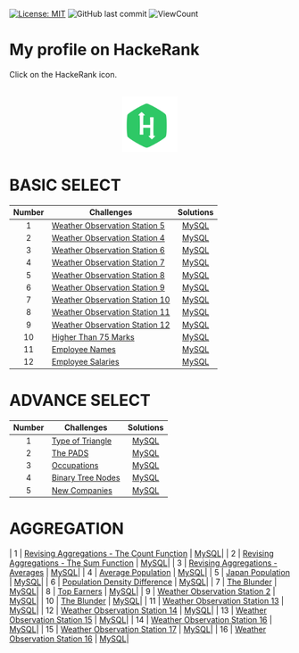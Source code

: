 [![License: MIT](https://img.shields.io/badge/License-MIT-yellow.svg)](https://opensource.org/licenses/MIT)
![GitHub last commit](https://img.shields.io/github/last-commit/lephanthutra/SQL-HackeRank?style=flat)
![ViewCount](https://views.whatilearened.today/views/github/lephanthutra/SQL-HackeRank.svg?cache=remove)

# My profile on HackeRank

Click on the HackeRank icon.
<p align="center">  
	<br> 
	<a href="https://www.hackerrank.com/lpttra_iu_itds">
        <img height=100 src="https://github.com/lephanthutra/SQL-HackeRank/blob/main/hackerrank.svg"> 
    </a>
    <br>
</p>


# BASIC SELECT

| Number | Challenges | Solutions |
|:------:|------------|:---------:|
| 1 | [Weather Observation Station 5](https://www.hackerrank.com/challenges/weather-observation-station-5/problem) | [MySQL](Weather%20Observation%20Station%205.sql)|
| 2 | [Weather Observation Station 4](https://www.hackerrank.com/challenges/weather-observation-station-4/problem) | [MySQL](Weather%20Observation%20Station%204.sql)|
| 3 | [Weather Observation Station 6](https://www.hackerrank.com/challenges/weather-observation-station-6/problem) | [MySQL](Weather%20Observation%20Station%206.sql)|
| 4 | [Weather Observation Station 7](https://www.hackerrank.com/challenges/weather-observation-station-7/problem) | [MySQL](Weather%20Observation%20Station%207.sql)|
| 5 | [Weather Observation Station 8](https://www.hackerrank.com/challenges/weather-observation-station-8/problem) | [MySQL](Weather%20Observation%20Station%208.sql)|
| 6 | [Weather Observation Station 9](https://www.hackerrank.com/challenges/weather-observation-station-9/problem) | [MySQL](Weather%20Observation%20Station%209.sql)|
| 7 | [Weather Observation Station 10](https://www.hackerrank.com/challenges/weather-observation-station-10/problem) | [MySQL](Weather%20Observation%20Station%2010.sql)|
| 8 | [Weather Observation Station 11](https://www.hackerrank.com/challenges/weather-observation-station-11/problem) | [MySQL](Weather%20Observation%20Station%11.sql)|
| 9 | [Weather Observation Station 12](https://www.hackerrank.com/challenges/weather-observation-station-12/problem) | [MySQL](Weather%20Observation%20Station%12.sql)|
| 10 | [Higher Than 75 Marks](https://www.hackerrank.com/challenges/more-than-75-marks/problem) | [MySQL](Higher%20Than%2075%20Marks.sql)|
| 11 | [Employee Names](https://www.hackerrank.com/challenges/name-of-employees/problem) | [MySQL](Employee%20Names.sql)|
| 12 | [Employee Salaries](https://www.hackerrank.com/challenges/salary-of-employees/problem) | [MySQL](Employee%20Salaries.sql)|

# ADVANCE SELECT

| Number | Challenges | Solutions |
|:------:|------------|:---------:|
| 1 | [Type of Triangle](https://www.hackerrank.com/challenges/what-type-of-triangle/problem) | [MySQL](Weather%20Observation%20Station%205.sql)|
| 2 | [The PADS](https://www.hackerrank.com/challenges/the-pads/problem) | [MySQL](The%20PADS.sql)|
| 3 | [Occupations](https://www.hackerrank.com/challenges/occupations/problem) | [MySQL](Occupations.sql)|
| 4 | [Binary Tree Nodes](https://www.hackerrank.com/challenges/binary-search-tree-1/problem) | [MySQL](Binary%20Tree%20Nodes.sql)|
| 5 | [New Companies](https://www.hackerrank.com/challenges/the-company/problem) | [MySQL](New%20Companies.sql)|

# AGGREGATION
| 1 | [Revising Aggregations - The Count Function](https://www.hackerrank.com/challenges/revising-aggregations-the-count-function/problem) | [MySQL](aggregation/Revising%20Aggregations%20-%20The%20Count%20Function.sql)|
| 2 | [Revising Aggregations - The Sum Function](https://www.hackerrank.com/challenges/revising-aggregations-sum/problem) | [MySQL](aggregation/Revising%20Aggregations%20-%20The%20Sum%20Function.sql)|
| 3 | [Revising Aggregations - Averages](https://www.hackerrank.com/challenges/revising-aggregations-the-average-function/problem) | [MySQL](aggregation/Revising%20Aggregations%20-%20Averages.sql)|
| 4 | [Average Population](https://www.hackerrank.com/challenges/average-population/problem) | [MySQL](aggregation/Average%20Population.sql)|
| 5 | [Japan Population](https://www.hackerrank.com/challenges/japan-population/problem) | [MySQL](aggregation/Japan%20Population.sql)|
| 6 | [Population Density Difference](https://www.hackerrank.com/challenges/population-density-difference/problem) | [MySQL](aggregation/Population%20Density%20Difference.sql)|
| 7 | [The Blunder](https://www.hackerrank.com/challenges/the-blunder/problem) | [MySQL](aggregation/The%20Blunder.sql)|
| 8 | [Top Earners](https://www.hackerrank.com/challenges/earnings-of-employees/problem) | [MySQL](aggregation/Top%20Earners.sql)|
| 9 | [Weather Observation Station 2](https://www.hackerrank.com/challenges/weather-observation-station-2/problem) | [MySQL](aggregation/Weather%20Observation%20Station%202.sql)|
| 10 | [The Blunder](https://www.hackerrank.com/challenges/the-blunder/problem) | [MySQL](aggregation/The%20Blunder.sql)|
| 11 | [Weather Observation Station 13](https://www.hackerrank.com/challenges/weather-observation-station-13/problemm) | [MySQL](aggregation/Weather%20Observation%20Station%2013.sql)|
| 12 | [Weather Observation Station 14](https://www.hackerrank.com/challenges/weather-observation-station-14/problem) | [MySQL](aggregation/Weather%20Observation%20Station%2014.sql)|
| 13 | [Weather Observation Station 15](https://www.hackerrank.com/challenges/weather-observation-station-15/problem) | [MySQL](aggregation/Weather%20Observation%20Station%2015.sql)|
| 14 | [Weather Observation Station 16](https://www.hackerrank.com/challenges/weather-observation-station-16/problem) | [MySQL](aggregation/Weather%20Observation%20Station%2016.sql)|
| 15 | [Weather Observation Station 17](https://www.hackerrank.com/challenges/weather-observation-station-17/problem) | [MySQL](aggregation/Weather%20Observation%20Station%2017.sql)|
| 16 | [Weather Observation Station 16](https://www.hackerrank.com/challenges/weather-observation-station-16/problem) | [MySQL](aggregation/Weather%20Observation%20Station%2016.sql)|

